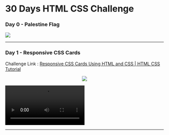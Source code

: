 # 30 Days HTML CSS Challenge

### Day 0 -  Palestine Flag

<!-- add image using hmtl -->
<img src="https://github.com/AhmedMohamedAbdelaty/30-Days-HTML-CSS-Challenge/assets/73834838/069993dd-f507-4c95-b674-60d71e67d542" style="text-align:center"/>

----

### Day 1 - Responsive CSS Cards

Challenge Link : [Responsive CSS Cards Using HTML and CSS | HTML CSS Tutorial](https://youtu.be/0gyDGZmvTSA?list=PLUYs5M6kem7kFZhEbhZKnoW2H7Gif3P01)

<div style="text-align:center">
    <img src="https://github.com/AhmedMohamedAbdelaty/30-Days-HTML-CSS-Challenge/assets/73834838/2d14951c-1487-4d1a-9065-3181fda53ecc" style="margin: auto"/>
</div>

<video src="https://github.com/AhmedMohamedAbdelaty/30-Days-HTML-CSS-Challenge/assets/73834838/8f88dde8-5e2e-422d-bf92-498c27959872" style="width: 50%"></video>

----

